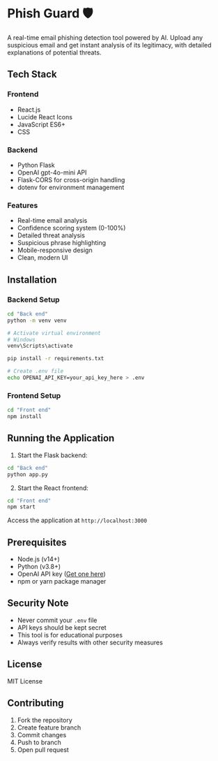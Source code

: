 # Phish Guard 🛡️

A real-time email phishing detection tool powered by AI. Upload any suspicious email and get instant analysis of its legitimacy, with detailed explanations of potential threats.

## Tech Stack

### Frontend

- React.js
- Lucide React Icons
- JavaScript ES6+
- CSS

### Backend

- Python Flask
- OpenAI gpt-4o-mini API
- Flask-CORS for cross-origin handling
- dotenv for environment management

### Features

- Real-time email analysis
- Confidence scoring system (0-100%)
- Detailed threat analysis
- Suspicious phrase highlighting
- Mobile-responsive design
- Clean, modern UI

## Installation

### Backend Setup

```bash
cd "Back end"
python -m venv venv

# Activate virtual environment
# Windows
venv\Scripts\activate

pip install -r requirements.txt

# Create .env file
echo OPENAI_API_KEY=your_api_key_here > .env
```

### Frontend Setup

```bash
cd "Front end"
npm install
```

## Running the Application

1. Start the Flask backend:

```bash
cd "Back end"
python app.py
```

2. Start the React frontend:

```bash
cd "Front end"
npm start
```

Access the application at `http://localhost:3000`

## Prerequisites

- Node.js (v14+)
- Python (v3.8+)
- OpenAI API key ([Get one here](https://platform.openai.com/api-keys))
- npm or yarn package manager

## Security Note

- Never commit your `.env` file
- API keys should be kept secret
- This tool is for educational purposes
- Always verify results with other security measures

## License

MIT License

## Contributing

1. Fork the repository
2. Create feature branch
3. Commit changes
4. Push to branch
5. Open pull request
